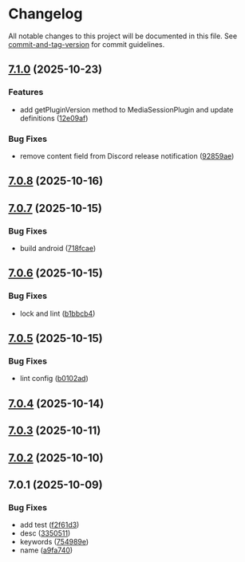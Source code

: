 # Changelog

All notable changes to this project will be documented in this file. See [commit-and-tag-version](https://github.com/absolute-version/commit-and-tag-version) for commit guidelines.

## [7.1.0](https://github.com/Cap-go/capacitor-media-session/compare/7.0.8...7.1.0) (2025-10-23)


### Features

* add getPluginVersion method to MediaSessionPlugin and update definitions ([12e09af](https://github.com/Cap-go/capacitor-media-session/commit/12e09af40fe082fcccd2d0b4df9d6cfa40485357))


### Bug Fixes

* remove content field from Discord release notification ([92859ae](https://github.com/Cap-go/capacitor-media-session/commit/92859aedd9a8f70dc2b33e0531e08cb480ec4550))

## [7.0.8](https://github.com/Cap-go/capacitor-media-session/compare/7.0.7...7.0.8) (2025-10-16)

## [7.0.7](https://github.com/Cap-go/capacitor-media-session/compare/7.0.6...7.0.7) (2025-10-15)


### Bug Fixes

* build android ([718fcae](https://github.com/Cap-go/capacitor-media-session/commit/718fcaeed8e74e58e1079c22225a1b3a4108d199))

## [7.0.6](https://github.com/Cap-go/capacitor-media-session/compare/7.0.5...7.0.6) (2025-10-15)


### Bug Fixes

* lock and lint ([b1bbcb4](https://github.com/Cap-go/capacitor-media-session/commit/b1bbcb44545d872555438974e7dc25fe0aa69bc7))

## [7.0.5](https://github.com/Cap-go/capacitor-media-session/compare/7.0.4...7.0.5) (2025-10-15)


### Bug Fixes

* lint config ([b0102ad](https://github.com/Cap-go/capacitor-media-session/commit/b0102ad3518b92b157d17fed8c7371252d20daea))

## [7.0.4](https://github.com/Cap-go/capacitor-media-session/compare/7.0.3...7.0.4) (2025-10-14)

## [7.0.3](https://github.com/Cap-go/capacitor-media-session/compare/7.0.2...7.0.3) (2025-10-11)

## [7.0.2](https://github.com/Cap-go/capacitor-media-session/compare/7.0.1...7.0.2) (2025-10-10)

## 7.0.1 (2025-10-09)


### Bug Fixes

* add test ([f2f61d3](https://github.com/Cap-go/capacitor-media-session/commit/f2f61d3be2b484c95cadf52db1e6e5a714ef3a46))
* desc ([3350511](https://github.com/Cap-go/capacitor-media-session/commit/3350511db8d98e74223e9ee3063bec773209a4c5))
* keywords ([754989e](https://github.com/Cap-go/capacitor-media-session/commit/754989e33dcb0bb24539748fb35f75780900939f))
* name ([a9fa740](https://github.com/Cap-go/capacitor-media-session/commit/a9fa740d8368cfbe673259d63e11e947d19f78bd))
